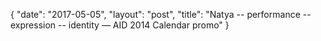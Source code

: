 {
   "date": "2017-05-05",
   "layout": "post",
   "title": "Natya -- performance -- expression -- identity — AID 2014 Calendar promo"
}

